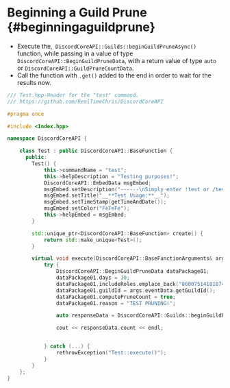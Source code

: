 Beginning a Guild Prune {#beginningaguildprune}
============
- Execute the,` DiscordCoreAPI::Guilds::beginGuildPruneAsync()` function, while passing in a value of type `DiscordCoreAPI::BeginGuildPruneData`, with a return value of type `auto` or `DiscordCoreAPI::GuildPruneCountData`.
- Call the function with `.get()` added to the end in order to wait for the results now.

```cpp
/// Test.hpp-Header for the "test" command.
/// https://github.com/RealTimeChris/DiscordCoreAPI

#pragma once

#include <Index.hpp>

namespace DiscordCoreAPI {

	class Test : public DiscordCoreAPI::BaseFunction {
	  public:
		Test() {
			this->commandName = "test";
			this->helpDescription = "Testing purposes!";
			DiscordCoreAPI::EmbedData msgEmbed;
			msgEmbed.setDescription("------\nSimply enter !test or /test!\n------");
			msgEmbed.setTitle("__**Test Usage:**__");
			msgEmbed.setTimeStamp(getTimeAndDate());
			msgEmbed.setColor("FeFeFe");
			this->helpEmbed = msgEmbed;
		}

		std::unique_ptr<DiscordCoreAPI::BaseFunction> create() {
			return std::make_unique<Test>();
		}

		virtual void execute(DiscordCoreAPI::BaseFunctionArguments& args) {
			try {
				DiscordCoreAPI::BeginGuildPruneData dataPackage01;
				dataPackage01.days = 30;
				dataPackage01.includeRoles.emplace_back("860075141818744853");
				dataPackage01.guildId = args.eventData.getGuildId();
				dataPackage01.computePruneCount = true;
				dataPackage01.reason = "TEST PRUNING!";

				auto responseData = DiscordCoreAPI::Guilds::beginGuildPruneAsync(dataPackage01).get;

				cout << responseData.count << endl;


			} catch (...) {
				rethrowException("Test::execute()");
			}
		}
	};
}


```
